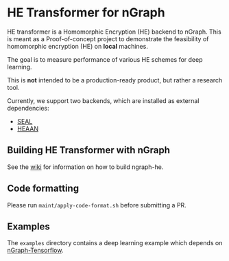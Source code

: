 # HE Transformer for nGraph

HE transformer is a Homomorphic Encryption (HE) backend to nGraph.
This is meant as a Proof-of-concept project to demonstrate the feasibility of homomorphic encryption (HE) on **local** machines.

The goal is to measure performance of various HE schemes for deep learning.

This is  **not** intended to be a production-ready product, but rather a research tool.

Currently, we support two backends, which are installed as external dependencies:
  * [SEAL](https://www.microsoft.com/en-us/research/project/simple-encrypted-arithmetic-library/)
  * [HEAAN](https://eprint.iacr.org/2016/421.pdf)

## Building HE Transformer with nGraph

See the [wiki](https://github.com/NervanaSystems/he-transformer/wiki) for information on how to build ngraph-he.

## Code formatting

Please run `maint/apply-code-format.sh` before submitting a PR.

## Examples
The `examples` directory contains a deep learning example which depends on [nGraph-Tensorflow](https://github.com/NervanaSystems/ngraph-tf).
